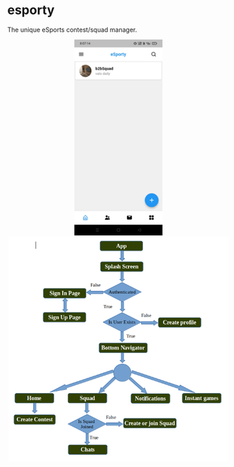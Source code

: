 # esporty

The unique eSports contest/squad manager.

<center>
    <img src="assets/home.jpg" width="200" />
    <br/>
    <img src="assets/app_flow.png" width="500" />
</center>

